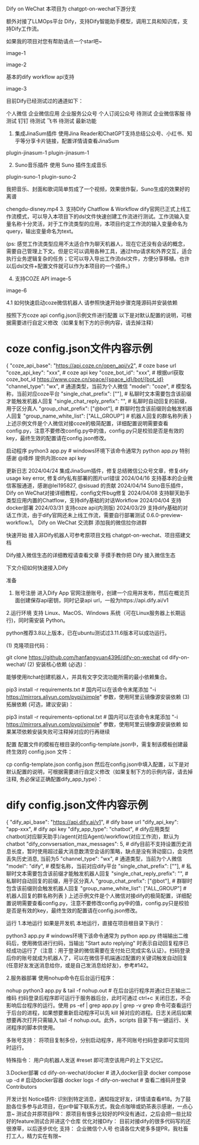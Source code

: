 Dify on WeChat
本项目为 chatgpt-on-wechat下游分支

额外对接了LLMOps平台 Dify，支持Dify智能助手模型，调用工具和知识库，支持Dify工作流。

如果我的项目对您有帮助请点一个star吧~

image-1

image-2

基本的dify workflow api支持

image-3

目前Dify已经测试过的通道如下：

 个人微信
 企业微信应用
 企业服务公众号
 个人订阅公众号 待测试
 企业微信客服 待测试
 钉钉 待测试
 飞书 待测试
最新功能
1. 集成JinaSum插件
使用Jina Reader和ChatGPT支持总结公众号、小红书、知乎等分享卡片链接，配置详情请查看JinaSum

plugin-jinasum-1 plugin-jinasum-1

2. Suno音乐插件
使用 Suno 插件生成音乐

plugin-suno-1 plugin-suno-2

我把音乐、封面和歌词简单剪成了一个视频，效果很炸裂，Suno生成的效果好的离谱

 chengdu-disney.mp4 
3. 支持Dify Chatflow & Workflow
dify官网已正式上线工作流模式，可以导入本项目下的dsl文件快速创建工作流进行测试。工作流输入变量名称十分灵活，对于工作流类型的应用，本项目约定工作流的输入变量命名为query，输出变量命名为text。

(ps: 感觉工作流类型应用不太适合作为聊天机器人，现在它还没有会话的概念，需要自己管理上下文。但是它可以调用各种工具，通过http请求和外界交互，适合执行业务逻辑复杂的任务；它可以导入导出工作流dsl文件，方便分享移植。也许以后dsl文件+配置文件就可以作为本项目的一个插件。)

4. 支持COZE API
image-5

image-6

4.1 如何快速启动coze微信机器人
请参照快速开始步骤克隆源码并安装依赖

按照下方coze api config.json示例文件进行配置 以下是对默认配置的说明，可根据需要进行自定义修改（如果复制下方的示例内容，请去掉注释）

# coze config.json文件内容示例
{
  "coze_api_base": "https://api.coze.cn/open_api/v2",  # coze base url
  "coze_api_key": "xxx",                               # coze api key
  "coze_bot_id": "xxx",                                # 根据url获取coze_bot_id https://www.coze.cn/space/{space_id}/bot/{bot_id}
  "channel_type": "wx",                                # 通道类型，当前为个人微信
  "model": "coze",                                     # 模型名称，当前对应coze平台
  "single_chat_prefix": [""],                          # 私聊时文本需要包含该前缀才能触发机器人回复
  "single_chat_reply_prefix": "",                      # 私聊时自动回复的前缀，用于区分真人
  "group_chat_prefix": ["@bot"],                       # 群聊时包含该前缀则会触发机器人回复
  "group_name_white_list": ["ALL_GROUP"]               # 机器人回复的群名称列表
}
上述示例文件是个人微信对接coze的极简配置，详细配置说明需要查看config.py，注意不要修改config.py中的值，config.py只是校验是否是有效的key，最终生效的配置请在config.json修改。

启动程序
python3 app.py                                    # windows环境下该命令通常为 python app.py
特别感谢 @绛烨 提供内测coze api key

更新日志
2024/04/24 集成JinaSum插件，修复总结微信公众号文章，修复dify usage key error, 修复dify私有部署的图片url错误
2024/04/16 支持基本的企业微信客服通道，感谢@lei195827, @sisuad 的贡献
2024/04/14 Suno音乐插件，Dify on WeChat对接详细教程，config文件bug修复
2024/04/08 支持聊天助手类型应用内置的Chatflow，支持dify基础的对话Workflow
2024/04/04 支持docker部署
2024/03/31 支持coze api(内测版)
2024/03/29 支持dify基础的对话工作流，由于dify官网还未上线工作流，需要自行部署测试 0.6.0-preview-workflow.1。
Dify on WeChat 交流群
添加我的微信拉你进群



快速开始
接入非Dify机器人可参考原项目文档 chatgpt-on-wechat、项目搭建文档

Dify接入微信生态的详细教程请查看文章 手摸手教你把 Dify 接入微信生态

下文介绍如何快速接入Dify

准备
1. 账号注册
进入Dify App 官网注册账号，创建一个应用并发布，然后在概览页面创建保存api密钥，同时记录api url，一般为https://api.dify.ai/v1

2.运行环境
支持 Linux、MacOS、Windows 系统（可在Linux服务器上长期运行)，同时需安装 Python。

python推荐3.8以上版本，已在ubuntu测试过3.11.6版本可以成功运行。

(1) 克隆项目代码：

git clone https://github.com/hanfangyuan4396/dify-on-wechat
cd dify-on-wechat/
(2) 安装核心依赖 (必选)：

能够使用itchat创建机器人，并具有文字交流功能所需的最小依赖集合。

pip3 install -r requirements.txt  # 国内可以在该命令末尾添加 "-i https://mirrors.aliyun.com/pypi/simple" 参数，使用阿里云镜像源安装依赖
(3) 拓展依赖 (可选，建议安装)：

pip3 install -r requirements-optional.txt # 国内可以在该命令末尾添加 "-i https://mirrors.aliyun.com/pypi/simple" 参数，使用阿里云镜像源安装依赖
如果某项依赖安装失败可注释掉对应的行再继续

配置
配置文件的模板在根目录的config-template.json中，需复制该模板创建最终生效的 config.json 文件：

  cp config-template.json config.json
然后在config.json中填入配置，以下是对默认配置的说明，可根据需要进行自定义修改（如果复制下方的示例内容，请去掉注释, 务必保证正确配置dify_app_type）：

# dify config.json文件内容示例
{ 
  "dify_api_base": "https://api.dify.ai/v1",    # dify base url
  "dify_api_key": "app-xxx",                    # dify api key
  "dify_app_type": "chatbot",                   # dify应用类型 chatbot(对应聊天助手)/agent(对应Agent)/workflow(对应工作流)，默认为chatbot
  "dify_convsersation_max_messages": 5,         # dify目前不支持设置历史消息长度，暂时使用超过最大消息数清空会话的策略，缺点是没有滑动窗口，会突然丢失历史消息, 当前为5
  "channel_type": "wx",                         # 通道类型，当前为个人微信
  "model": "dify",                              # 模型名称，当前对应dify平台
  "single_chat_prefix": [""],                   # 私聊时文本需要包含该前缀才能触发机器人回复
  "single_chat_reply_prefix": "",               # 私聊时自动回复的前缀，用于区分真人
  "group_chat_prefix": ["@bot"],                # 群聊时包含该前缀则会触发机器人回复
  "group_name_white_list": ["ALL_GROUP"]        # 机器人回复的群名称列表
}
上述示例文件是个人微信对接dify的极简配置，详细配置说明需要查看config.py，注意不要修改config.py中的值，config.py只是校验是否是有效的key，最终生效的配置请在config.json修改。

运行
1.本地运行
如果是开发机 本地运行，直接在项目根目录下执行：

python3 app.py                                    # windows环境下该命令通常为 python app.py
终端输出二维码后，使用微信进行扫码，当输出 "Start auto replying" 时表示自动回复程序已经成功运行了（注意：用于登录的微信需要在支付处已完成实名认证）。扫码登录后你的账号就成为机器人了，可以在微信手机端通过配置的关键词触发自动回复 (任意好友发送消息给你，或是自己发消息给好友)，参考#142。

2.服务器部署
使用nohup命令在后台运行程序：

nohup python3 app.py & tail -f nohup.out          # 在后台运行程序并通过日志输出二维码
扫码登录后程序即可运行于服务器后台，此时可通过 ctrl+c 关闭日志，不会影响后台程序的运行。使用 ps -ef | grep app.py | grep -v grep 命令可查看运行于后台的进程，如果想要重新启动程序可以先 kill 掉对应的进程。日志关闭后如果想要再次打开只需输入 tail -f nohup.out。此外，scripts 目录下有一键运行、关闭程序的脚本供使用。

多账号支持： 将项目复制多份，分别启动程序，用不同账号扫码登录即可实现同时运行。

特殊指令： 用户向机器人发送 #reset 即可清空该用户的上下文记忆。

3.Docker部署
cd dify-on-wechat/docker       # 进入docker目录
docker compose up -d           # 启动docker容器
docker logs -f dify-on-wechat  # 查看二维码并登录
Contributors

开发计划
 Notice插件: 识别到特定消息，通知指定好友，详情请查看#18。为了鼓励各位多参与此项目，在pr中留下联系方式，我会点咖啡或奶茶表示感谢，一点心意~
 测试合并原项目PR： 原项目有很多比较好的PR没有通过，之后会把一些比较好的feature测试合并进这个仓库
 优化对接Dify： 目前对接dify的很多代码写的还很潦草，以后逐步优化
 支持： 企业微信个人号
也请各位大佬多多提PR，我社畜打工人，精力实在有限~
